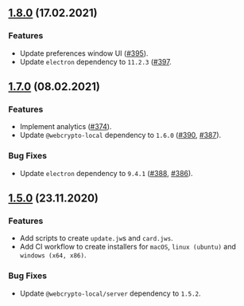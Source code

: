 ## [1.8.0](https://github.com/PeculiarVentures/fortify/releases/tag/1.8.0) (17.02.2021)

### Features

- Update preferences window UI ([#395](https://github.com/PeculiarVentures/fortify/pull/395)).
- Update `electron` dependency to `11.2.3` ([#397](https://github.com/PeculiarVentures/fortify/pull/397).

## [1.7.0](https://github.com/PeculiarVentures/fortify/releases/tag/1.7.0) (08.02.2021)

### Features

- Implement analytics ([#374](https://github.com/PeculiarVentures/fortify/pull/374)).
- Update `@webcrypto-local` dependency to `1.6.0` ([#390](https://github.com/PeculiarVentures/fortify/pull/390), [#387](https://github.com/PeculiarVentures/fortify/issues/387)).

### Bug Fixes

- Update `electron` dependency to `9.4.1` ([#388](https://github.com/PeculiarVentures/fortify/pull/388), [#386](https://github.com/PeculiarVentures/fortify/pull/386)).


## [1.5.0](https://github.com/PeculiarVentures/fortify/releases/tag/1.5.0) (23.11.2020)

### Features

- Add scripts to create `update.jw`s and `card.jws`.
- Add CI workflow to create installers for `macOS`, `linux (ubuntu)` and `windows (x64, x86)`.

### Bug Fixes

- Update `@webcrypto-local/server` dependency to `1.5.2`.